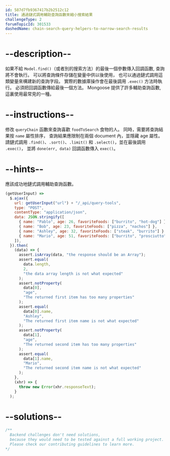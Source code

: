 ```yaml
---
id: 587d7fb9367417b2b2512c12
title: 通過鏈式調用輔助查詢函數來縮小搜索結果
challengeType: 2
forumTopicId: 301533
dashedName: chain-search-query-helpers-to-narrow-search-results
---
```


# --description--

如果不給 `Model.find()`（或者別的搜索方法）的最後一個參數傳入回調函數, 查詢將不會執行。 可以將查詢條件存儲在變量中供以後使用， 也可以通過鏈式調用這類變量來構建新的查詢字段。 實際的數據庫操作會在最後調用 `.exec()` 方法時執行。 必須把回調函數傳給最後一個方法。 Mongoose 提供了許多輔助查詢函數, 這裏使用最常見的一種。

# --instructions--

修改 `queryChain` 函數來查詢喜歡 `foodToSearch` 食物的人。 同時，需要將查詢結果按 `name` 屬性排序， 查詢結果應限制在兩個 document 內，並隱藏 age 屬性。 請鏈式調用 `.find()`、`.sort()`、`.limit()` 和 `.select()`，並在最後調用 `.exec()`， 並將 `done(err, data)` 回調函數傳入 `exec()`。

# --hints--

應該成功地鏈式調用輔助查詢函數。

```js
(getUserInput) =>
  $.ajax({
    url: getUserInput("url") + "/_api/query-tools",
    type: "POST",
    contentType: "application/json",
    data: JSON.stringify([
      { name: "Pablo", age: 26, favoriteFoods: ["burrito", "hot-dog"] },
      { name: "Bob", age: 23, favoriteFoods: ["pizza", "nachos"] },
      { name: "Ashley", age: 32, favoriteFoods: ["steak", "burrito"] },
      { name: "Mario", age: 51, favoriteFoods: ["burrito", "prosciutto"] },
    ]),
  }).then(
    (data) => {
      assert.isArray(data, "the response should be an Array");
      assert.equal(
        data.length,
        2,
        "the data array length is not what expected"
      );
      assert.notProperty(
        data[0],
        "age",
        "The returned first item has too many properties"
      );
      assert.equal(
        data[0].name,
        "Ashley",
        "The returned first item name is not what expected"
      );
      assert.notProperty(
        data[1],
        "age",
        "The returned second item has too many properties"
      );
      assert.equal(
        data[1].name,
        "Mario",
        "The returned second item name is not what expected"
      );
    },
    (xhr) => {
      throw new Error(xhr.responseText);
    }
  );
```

# --solutions--

```js
/**
  Backend challenges don't need solutions, 
  because they would need to be tested against a full working project. 
  Please check our contributing guidelines to learn more.
*/
```
